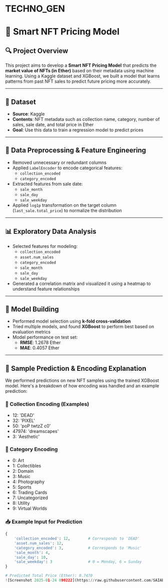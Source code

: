 # TECHNO_GEN

# 🧠 Smart NFT Pricing Model

## 🔍 Project Overview
This project aims to develop a **Smart NFT Pricing Model** that predicts the **market value of NFTs (in Ether)** based on their metadata using machine learning. Using a Kaggle dataset and XGBoost, we built a model that learns patterns from past NFT sales to predict future pricing more accurately.

---

## 📁 Dataset
- **Source**: Kaggle
- **Contents**: NFT metadata such as collection name, category, number of sales, sale date, and total price in Ether
- **Goal**: Use this data to train a regression model to predict prices

---

## 🧹 Data Preprocessing & Feature Engineering
- Removed unnecessary or redundant columns
- Applied `LabelEncoder` to encode categorical features:
  - `collection_encoded`
  - `category_encoded`
- Extracted features from sale date:
  - `sale_month`
  - `sale_day`
  - `sale_weekday`
- Applied `log1p` transformation on the target column (`last_sale.total_price`) to normalize the distribution

---

## 📊 Exploratory Data Analysis
- Selected features for modeling:
  - `collection_encoded`
  - `asset.num_sales`
  - `category_encoded`
  - `sale_month`
  - `sale_day`
  - `sale_weekday`
- Generated a correlation matrix and visualized it using a heatmap to understand feature relationships

---

## 🤖 Model Building
- Performed model selection using **k-fold cross-validation**
- Tried multiple models, and found **XGBoost** to perform best based on evaluation metrics
- Model performance on test set:
  - **RMSE**: 1.2678 Ether
  - **MAE**: 0.4057 Ether

---

## 🧪 Sample Prediction & Encoding Explanation

We performed predictions on new NFT samples using the trained XGBoost model. Here's a breakdown of how encoding was handled and an example prediction:

### 🔢 Collection Encoding (Examples)
- 12: 'DEAD'
- 32: 'PIXEL'
- 50: 'poP twtzZ c0'
- 47974: 'dreamscapes'
- 3: 'Aesthetic'

### 🎨 Category Encoding
- 0: Art  
- 1: Collectibles  
- 2: Domain  
- 3: Music  
- 4: Photography  
- 5: Sports  
- 6: Trading Cards  
- 7: Uncategorized  
- 8: Utility  
- 9: Virtual Worlds  

### 📥 Example Input for Prediction
```python
{
    'collection_encoded': 12,        # Corresponds to 'DEAD'
    'asset.num_sales': 12,           
    'category_encoded': 3,           # Corresponds to 'Music'
    'sale_month': 4,                 
    'sale_day': 10,                  
    'sale_weekday': 3                # 0 = Monday, 6 = Sunday
}

# Predicted Total Price (Ether): 0.7470
![Screenshot 2025-01-24 090222](https://raw.githubusercontent.com/SAIABHILASHKARRI37/TECHNO_GEN/main/Screenshot%202025-04-13%20063932.png)







